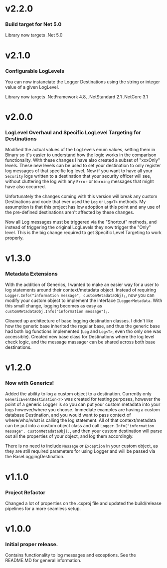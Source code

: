# v2.2.0
### Build target for Net 5.0
Library now targets .Net 5.0

# v2.1.0
### Configurable LogLevels
You can now instanciate the Logger Destinations using the string or integer value of a given LogLevel.

Library now targets .NetFramework 4.8, .NetStandard 2.1 .NetCore 3.1


# v2.0.0
### LogLevel Overhaul and Specific LogLevel Targeting for Destinations
Modified the actual values of the LogLevels enum values, setting them in Binary so it's easier to understand how 
the logic works in the comparison functionality.  With these changes I have also created a subset of "xxxOnly" levels.
These new levels can be used to set your destination to only register log messages of that specific log level.
Now if you want to have all your ```Security``` logs written to a destination that your security officer will see, 
without cluttering the log with any ```Error``` or ```Warning``` messages that might have also occurred.  

Unfortunately the changes coming with this version will break any custom Destinations and code that ever used 
the ```Log``` or ```Log<T>``` methods.  My assumption is that this project has low adoption at this point
and any use of the pre-defined destinations aren't affected by these changes.  

Now all Log messages must be triggered via the "Shortcut" methods, and instead of triggering the original LogLevels
they now trigger the "Only" level.  This is the big change required to get Specific Level Targeting to work properly.


# v1.3.0
### Metadata Extensions
With the addition of Generics, I wanted to make an easier way for a user to log statements around their context/metadata
object.  Instead of requiring ```Logger.Info("information message", customMetadataObj);```, now you can modify your custom
object to implement the interface ```ILoggerMetadata```.  With this small change, logging becomes as easy as 
```customMetadataObj.Info("information message");```.

Cleaned up architecture of base logging destination classes.  I didn't like how the generic base inherited the regular base, and thus 
the generic base had both log functions implemented (```Log``` and ```Log<T>```, even tho only one was accessible). 
Created new base class for Destinations where the log level check logic, and the message massager can be shared across 
both base destinations.  


# v1.2.0
### Now with Generics!
Added the ability to log a custom object to a destination.  Currently only ```GenericEventDestination<T>``` was
created for testing purposes, however the point of a generic Logger is so you can put your custom metadata into 
your logs however/where you choose.  Immediate examples are having a custom database Destination, and you would want
to pass context of where/who/what is calling the log statement.  All of that context/metadata can be put into
a custom object class and call ```Logger.Info("information message", customMetadataObj);```, and then your custom
destination will parse out all the properties of your object, and log them accordingly.

There is no need to include `Message` or `Exception` in your custom object, as they are still required
parameters for using Logger and will be passed via the BaseLoggingDestination.


# v1.1.0
### Project Refactor
Changed a lot of properties on the .csproj file and updated the build/release pipelines for a more seamless setup.


# v1.0.0
### Initial proper release.  
Contains functionality to log messages and exceptions.  See the README.MD for general information.
